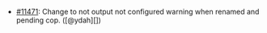 * [#11471](https://github.com/rubocop/rubocop/pull/11471): Change to not output not configured warning when renamed and pending cop. ([@ydah][])
